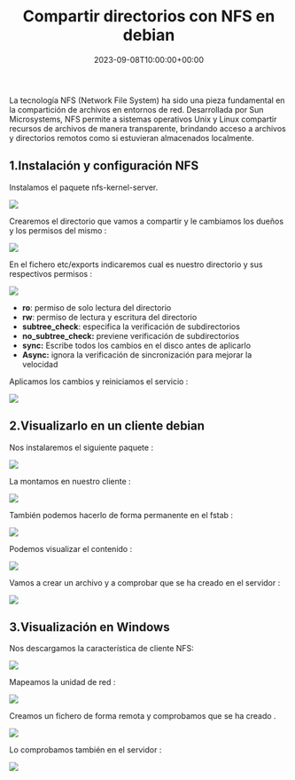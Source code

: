﻿---
title: "Compartir directorios con NFS en debian"
date: 2023-09-08T10:00:00+00:00
description: Aprende cómo compartir directorios con NFS en debian
tags: [Linux,Sistemas,ISO,ASO]
hero: images/sistemas/nfs/portada.png
---

La tecnología NFS (Network File System) ha sido una pieza fundamental en la compartición de archivos en entornos de red. Desarrollada por Sun Microsystems, NFS permite a sistemas operativos Unix y Linux compartir recursos de archivos de manera transparente, brindando acceso a archivos y directorios remotos como si estuvieran almacenados localmente.

## 1.Instalación  y configuración NFS

Instalamos el paquete nfs-kernel-server.

![](../img/Aspose.Words.11ce2099-f519-43cd-a00b-9a47a367ade4.001.png)

Crearemos el directorio que vamos a compartir  y le cambiamos los dueños y los permisos del mismo :

![](../img/Aspose.Words.11ce2099-f519-43cd-a00b-9a47a367ade4.002.png)

En el fichero etc/exports indicaremos cual es nuestro directorio y sus respectivos permisos :

![](../img/Aspose.Words.11ce2099-f519-43cd-a00b-9a47a367ade4.003.jpeg)

- **ro**: permiso de solo lectura del directorio
- **rw**: permiso de lectura y escritura del directorio
- **subtree_check**: especifica la verificación de subdirectorios
- **no_subtree_check:** previene verificación de subdirectorios
- **sync:** Escribe todos los cambios en el disco antes de aplicarlo
- **Async:** ignora la verificación de sincronización para mejorar la velocidad

Aplicamos los cambios y reiniciamos el servicio :

![](../img/Aspose.Words.11ce2099-f519-43cd-a00b-9a47a367ade4.004.png)

## 2.Visualizarlo en un cliente debian

Nos instalaremos el siguiente paquete :

![](../img/Aspose.Words.11ce2099-f519-43cd-a00b-9a47a367ade4.005.png)

La montamos en nuestro cliente : 

![](../img/Aspose.Words.11ce2099-f519-43cd-a00b-9a47a367ade4.006.png)

También podemos hacerlo de forma permanente en el fstab :

![](../img/Aspose.Words.11ce2099-f519-43cd-a00b-9a47a367ade4.007.png)

Podemos visualizar el contenido :

![](../img/Aspose.Words.11ce2099-f519-43cd-a00b-9a47a367ade4.008.png)

Vamos a crear un archivo y a comprobar que se ha creado en el servidor :

![](../img/Aspose.Words.11ce2099-f519-43cd-a00b-9a47a367ade4.009.png)

## 3.Visualización en Windows

Nos descargamos la característica de cliente NFS:

![](../img/Aspose.Words.11ce2099-f519-43cd-a00b-9a47a367ade4.010.jpeg)

Mapeamos la unidad de red :

![](../img/Aspose.Words.11ce2099-f519-43cd-a00b-9a47a367ade4.011.jpeg)

Creamos un fichero de forma remota y comprobamos que se ha creado .

![](../img/Aspose.Words.11ce2099-f519-43cd-a00b-9a47a367ade4.012.jpeg)

Lo comprobamos también en el servidor :

![](../img/Aspose.Words.11ce2099-f519-43cd-a00b-9a47a367ade4.013.png)


